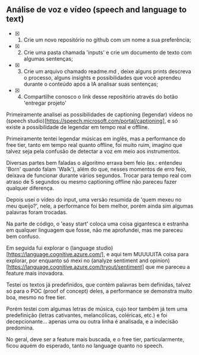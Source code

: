 ## Análise de voz e vídeo (speech and language to text)

- [x] 1. Crie um novo repositório no github com um nome a sua preferência;

- [x] 2. Crie uma pasta chamada 'inputs' e crie um documento de texto com algumas sentenças;

- [x] 3. Crie um arquivo chamado readme.md , deixe alguns prints descreva o processo, alguns insights e possibilidades que você aprendeu durante o conteúdo após a IA analisar suas sentenças;

- [x] 4. Compartilhe conosco o link desse repositório através do botão 'entregar projeto'

Primeiramente analisei as possibilidades de captioning (legendar) vídeos no (speech studio)[https://speech.microsoft.com/portal/captioning], e só existe a possibilidade de legendar em tempo real e offline.

Primeiramente tentei legendar músicas em inglês, mas a performance do free tier, tanto em tempo real quanto offline, foi muito ruim, imagino que talvez seja pela confusão de detectar a voz em meio aos instrumentos.

Diversas partes bem faladas o algoritmo errava bem feio (ex.: entendeu 'Born' quando falam 'Walk'), além do que, nesses momentos de erro feio, deixava de funcionar durante vários segundos. Trocar para tempo real com atraso de 5 segundos ou mesmo captioning offline não pareceu fazer qualquer diferença.

Depois usei o vídeo do input, uma versão resumida de 'quem mexeu no meu queijo?', nele, a performance foi bem melhor, porém ainda sim algumas palavras foram trocadas. 

Na parte de código, o 'easy start' coloca uma coisa gigantesca e estranha em qualquer linguagem que fosse, não me aprofundei, mas me pareceu bem confuso.

Em seguida fui explorar o (language studio)[https://language.cognitive.azure.com/], e aqui tem MUUUUITA coisa para explorar, por enquanto só mexi no (analyze sentiment and opinion)[https://language.cognitive.azure.com/tryout/sentiment] que me pareceu a feature mais inovadora.

Testei os textos já predefinidos, que contém palavras bem definidas, talvez só para o POC (proof of concept) deles, a performance se demonstra muito boa, mesmo no free tier.

Porém testei com algumas letras de música, cujo teor também já tem uma predefinição (letras cativantes, melancólicas, coléricas, etc.) e foi decepcionante... apenas uma ou outra linha é analisada, e a indecisão predomina.

No geral, deve ser a feature mais buscada, e o free tier, particularmente, ficou aquém do esperado, tanto no language quanto no speech.